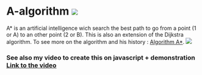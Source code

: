 # A-algorithm         <img src="https://img.shields.io/ansible/quality/288039443">
A* is an artificial intelligence wich search the best path to go from a point (1 or A) to an other point (2 or B).
This is also an extension of the Dijkstra algorithm.
To see more on the algorithm and his history : <a href="https://fr.wikipedia.org/wiki/Algorithme_A*">Algorithm A*</a>.
<img src="https://camo.githubusercontent.com/8bfab66fd658735b191dd6d5eaeeaa5ac26dc93c2ad154349071da8ced4d3d76/68747470733a2f2f75706c6f61642e77696b696d656469612e6f72672f77696b6970656469612f636f6d6d6f6e732f352f35642f41737461725f70726f67726573735f616e696d6174696f6e2e676966">
### See also my video to create this on javascript + demonstration <a href="https://www.youtube.com/watch?v=RPm9Bi26pLA">Link to the video</a>
